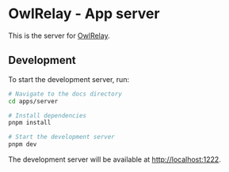 # OwlRelay - App server

This is the server for [OwlRelay](https://owlrelay.email).

## Development

To start the development server, run:

```bash
# Navigate to the docs directory
cd apps/server

# Install dependencies
pnpm install

# Start the development server
pnpm dev
```

The development server will be available at [http://localhost:1222](http://localhost:1222).
